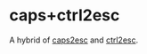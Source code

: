 # caps+ctrl2esc

A hybrid of [caps2esc](https://gitlab.com/interception/linux/plugins/caps2esc) and [ctrl2esc](https://github.com/buitrung/ctrl2esc).
